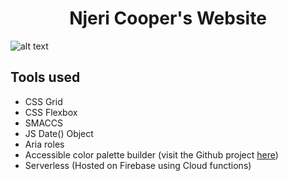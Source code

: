 # <center> Njeri Cooper's Website <center>
![alt text]()

## Tools used

* CSS Grid
* CSS Flexbox
* SMACCS
* JS Date() Object
* Aria roles
* Accessible color palette builder (visit the Github project [here](https://toolness.github.io/accessible-color-matrix/?n=white&n=light&n=bright&n=medium&n=dark&n=black&v=FCFEF1&v=FFDD47&v=FFB8C0&v=67DFD0&v=3E6897&v=0D0D0D))
* Serverless (Hosted on Firebase using Cloud functions)
